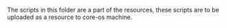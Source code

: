 The scripts in this folder are a part of the resources, these scripts are to be uploaded as a resource to core-os machine.
